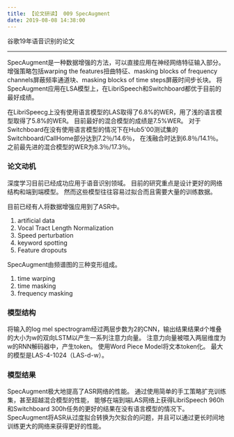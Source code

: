 ```yaml
---
title: 【论文研读】 009 SpecAugment
date: 2019-08-08 14:38:00
---
```



谷歌19年语音识别的论文

---

SpecAugment是一种数据增强的方法，可以直接应用在神经网络特征输入部分。
增强策略包括warping the features扭曲特征、masking blocks of frequency channels屏蔽频率通道块、masking blocks of time steps屏蔽时间步长块。
将SpecAugment应用在LSA模型上，在LibriSpeech和Switchboard都优于目前的最好成绩。

在LibriSpeecg上没有使用语言模型的LAS取得了6.8%的WER，用了浅的语言模型取得了5.8%的WER。
目前最好的混合模型的成绩是7.5%WER。
对于Switchboard在没有使用语言模型的情况下在Hub5'00测试集的Switchboard/CallHome部分达到7.2％/14.6％，
在浅融合时达到6.8％/14.1％。
之前最先进的混合模型的WER为8.3％/17.3％。


### 论文动机

深度学习目前已经成功应用于语音识别领域。
目前的研究重点是设计更好的网络结构和端到端模型。
然而这些模型往往容易过拟合而且需要大量的训练数据。

目前已经有人将数据增强应用到了ASR中。
1. artificial data
2. Vocal Tract Length Normalization
3. Speed perturbation
4. keyword spotting
5. Feature dropouts

SpecAugment由频谱图的三种变形组成。
1. time warping
2. time masking
3. frequency masking


### 模型结构

将输入的log mel spectrogram经过两层步数为2的CNN，输出结果结果d个堆叠的大小为w的双向LSTM以产生一系列注意力向量。
注意力向量被喂入两层维度为w的RNN解码器中，产生token。
使用Word Piece Model将文本token化。
最大的模型是LAS-4-1024（LAS-d-w）。


### 模型结果
SpecAugment极大地提高了ASR网络的性能。
通过使用简单的手工策略扩充训练集，甚至超越混合模型的性能，
能够在端到端LAS网络上获得LibriSpeech 960h和Switchboard 300h任务的更好的结果在没有语言模型的情况下。
SpecAugment将ASR从过度拟合转换为欠拟合的问题，并且可以通过更长时间地训练更大的网络来获得更好的性能。
